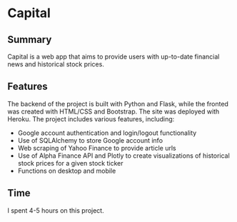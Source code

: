 # Capital
## Summary
Capital is a web app that aims to provide users with up-to-date financial news and historical stock prices.

## Features
The backend of the project is built with Python and Flask, while the fronted was created with HTML/CSS and Bootstrap.  The site was deployed with Heroku.
The project includes various features, including:
- Google account authentication and login/logout functionality
- Use of SQLAlchemy to store Google account info
- Web scraping of Yahoo Finance to provide article urls
- Use of Alpha Finance API and Plotly to create visualizations of historical stock prices for a given stock ticker
- Functions on desktop and mobile

## Time
I spent 4-5 hours on this project.